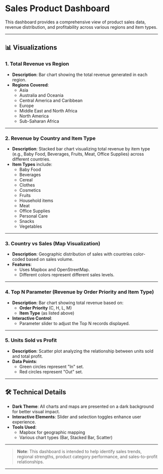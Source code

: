 
# Sales Product Dashboard

This dashboard provides a comprehensive view of product sales data, revenue distribution, and profitability across various regions and item types.

---

## 📊 Visualizations

### 1. Total Revenue vs Region
- **Description**: Bar chart showing the total revenue generated in each region.
- **Regions Covered**: 
  - Asia
  - Australia and Oceania
  - Central America and Caribbean
  - Europe
  - Middle East and North Africa
  - North America
  - Sub-Saharan Africa

---

### 2. Revenue by Country and Item Type
- **Description**: Stacked bar chart visualizing total revenue by item type (e.g., Baby Food, Beverages, Fruits, Meat, Office Supplies) across different countries.
- **Item Types** include:
  - Baby Food
  - Beverages
  - Cereal
  - Clothes
  - Cosmetics
  - Fruits
  - Household items
  - Meat
  - Office Supplies
  - Personal Care
  - Snacks
  - Vegetables

---

### 3. Country vs Sales (Map Visualization)
- **Description**: Geographic distribution of sales with countries color-coded based on sales volume.
- **Features**:
  - Uses Mapbox and OpenStreetMap.
  - Different colors represent different sales levels.

---

### 4. Top N Parameter (Revenue by Order Priority and Item Type)
- **Description**: Bar chart showing total revenue based on:
  - **Order Priority** (C, H, L, M)
  - **Item Type** (as listed above)
- **Interactive Control**: 
  - Parameter slider to adjust the Top N records displayed.

---

### 5. Units Sold vs Profit
- **Description**: Scatter plot analyzing the relationship between units sold and total profit.
- **Data Points**:
  - Green circles represent "In" set.
  - Red circles represent "Out" set.

---

## 🛠 Technical Details
- **Dark Theme**: All charts and maps are presented on a dark background for better visual impact.
- **Interactive Elements**: Slider and selection toggles enhance user experience.
- **Tools Used**: 
  - Mapbox for geographic mapping
  - Various chart types (Bar, Stacked Bar, Scatter)

---

> **Note**: This dashboard is intended to help identify sales trends, regional strengths, product category performance, and sales-to-profit relationships.

---

